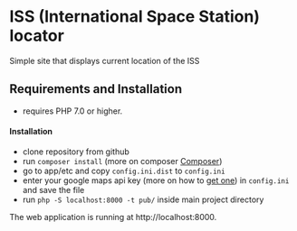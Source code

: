 # ISS (International Space Station) locator

Simple site that displays current location of the ISS

## Requirements and Installation

- requires PHP 7.0 or higher.

#### Installation

- clone repository from github
- run `composer install` (more on composer [Composer](http://getcomposer.org))
- go to app/etc and copy `config.ini.dist` to `config.ini`
- enter your google maps api key (more on how to [get one](https://developers.google.com/maps/documentation/geocoding/get-api-key)) in `config.ini` and save the file
- run `php -S localhost:8000 -t pub/` inside main project directory

The web application is running at http://localhost:8000. 
